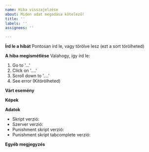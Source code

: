 ```yaml
---
name: Hiba visszajelzése
about: Miden adat megadása kötelező!
title: ''
labels: ''
assignees: ''

---
```


**Írd le a hibát**
Pontosan írd le, vagy törölve lesz (ezt a sort törölheted)

**A hiba megismétlése**
Valahogy, így írd le:
1. Go to '...'
2. Click on '....'
3. Scroll down to '....'
4. See error
(Kitörölheted)

**Várt esemény**

**Képek**

**Adatok**
 - Skript verzió:
 - Szerver verzió:
 - Punishment skript verzió:
 - Punishment skript tabcomplete verzió:

**Egyéb megjegyzés**
